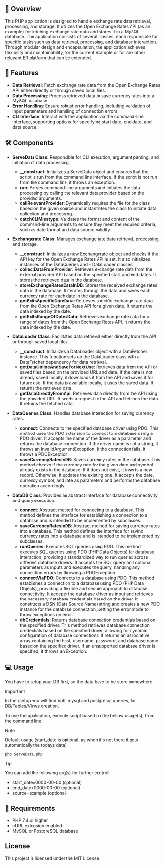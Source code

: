 ## 🚀 Overview
This PHP application is designed to handle exchange rate data retrieval, processing, and storage. It utilizes the Open Exchange Rates API (as an example) for fetching exchange rate data and stores it in a MySQL database. The application consists of several classes, each responsible for specific tasks such as data retrieval, processing, and database interaction. Through modular design and encapsulation, the application achieves flexibility and maintainability, for the current example or for any other relevant ER platform that can be extended.

## 🌟 Features
- **Data Retrieval**: Fetch exchange rate data from the Open Exchange Rates API either directly or through saved local files.
- **Data Processing**: Process retrieved data to save currency rates into a MySQL database.
- **Error Handling**: Ensure robust error handling, including validation of input parameters and handling of connection errors.
- **CLI Interface**: Interact with the application via the command-line interface, supporting options for specifying start date, end date, and data source.

## 🛠️ Components
- **ServeData Class**: Responsible for CLI execution, argument parsing, and initiation of data processing.
  - **__construct**: Initializes a ServeData object and ensures that the script is run from the command line interface. If the script is not run from the command line, it throws an exception.
  - **run**: Parses command-line arguments and initiates the data processing by calling the relevant data provider based on the provided arguments.
  - **callRelevantProvider**: Dynamically requires the file for the class based on the given source and instantiates the class to initiate data collection and processing.
  - **catchCLIMisstype**: Validates the format and content of the command-line arguments to ensure they meet the required criteria, such as date format and data source validity.

- **Exchangerate Class**: Manages exchange rate data retrieval, processing, and storage.
  - **__construct**: Initializes a new Exchangerate object and checks if the API key for the Open Exchange Rates API is set. It also initializes instances of the DataQueries and - DataLoader classes.
  - **collectDataFromProvider**: Retrieves exchange rate data from the external provider API based on the specified start and end dates. It stores the retrieved data in the database.
  - **storeExchangeRatesDataInDB**: Stores the received exchange rates data in the database. It iterates through the data and saves each currency rate for each date in the database.
  - **getExRsSpecificDateData**: Retrieves specific exchange rate data from the Open Exchange Rates API for a given date. It returns the data indexed by the date.
  - **getExRsRangeOfDatesData**: Retrieves exchange rate data for a range of dates from the Open Exchange Rates API. It returns the data indexed by the date.

- **DataLoader Class**: Facilitates data retrieval either directly from the API or through saved local files.
  - **__construct**: Initializes a DataLoader object with a DataFetcher instance. This function sets up the DataLoader class with a DataFetcher dependency for data retrieval.
  - **getDataOnlineAndSaveForNextUse**: Retrieves data from the API or saved files based on the provided URL and date. If the data is not already saved locally, it downloads it from the API and saves it for future use. If the data is available locally, it uses the saved data. It returns the retrieved data.
  - **getDataDirectlyFromApi**: Retrieves data directly from the API using the provided URL. It sends a request to the API and fetches the data. It returns the fetched data.

- **DataQueries Class**: Handles database interaction for saving currency rates.
  - **connect**: Connects to the specified database driver using PDO. This method uses the PDO extension to connect to a database using a PDO driver. It accepts the name of the driver as a parameter and returns the database connection. If the driver name is not a string, it throws an InvalidArgumentException. If the connection fails, it throws a PDOException.
  - **saveCurrencyRatesInDB**: Saves currency rates in the database. This method checks if the currency rate for the given date and symbol already exists in the database. If it does not exist, it inserts a new record. Otherwise, it updates the existing one. It accepts the date, currency symbol, and rate as parameters and performs the database operation accordingly.

- **DataDB Class**: Provides an abstract interface for database connectivity and query execution.
  - **connect**: Abstract method for connecting to a database. This method defines the interface for establishing a connection to a database and is intended to be implemented by subclasses.
  - **saveCurrencyRatesInDB**: Abstract method for saving currency rates into a database. This method defines the interface for saving currency rates into a database and is intended to be implemented by subclasses.
  - **runQueries**: Executes SQL queries using PDO. This method executes SQL queries using PDO (PHP Data Objects) for database interaction, providing a standardized way to run queries across different database drivers. It accepts the SQL query and optional parameters as inputs and executes the query, handling any connection errors by throwing a PDOException.
  - **connectViaPDO**: Connects to a database using PDO. This method establishes a connection to a database using PDO (PHP Data Objects), providing a flexible and secure approach to database connectivity. It accepts the database driver as input and retrieves the necessary database credentials based on the driver. It constructs a DSN (Data Source Name) string and creates a new PDO instance for the database connection, setting the error mode to throw exceptions on error.
  - **dbCredentials**: Returns database connection credentials based on the specified driver. This method retrieves database connection credentials based on the specified driver, allowing for dynamic configuration of database connections. It returns an associative array containing the host, username, password, and database name based on the specified driver. If an unsupported database driver is specified, it throws an Exception.

## 💻 Usage
You have to setup your DB first, so the data have to be store somewhere.
> [!IMPORTANT]
> In the /setup you will find both mysql and postgresql queries, for DB/Tables/Views creation.

To use the application, execute script based on the bellow usage(s), from the command line.
> [!NOTE]
> Default usage (start_date is optional, as when it's not there it gets automatically the todays data)
```
php ServeData.php
```

> [!TIP]
> You can add the following arg(s) for further controll
> - start_date=0000-00-00 (optional)
> - end_date=0000-00-00 (optional)
> - source=example (optional)


## 📄 Requirements
- PHP 7.4 or higher
- cURL extension enabled
- MySQL or PostgreSQL database

## License
This project is licensed under the MIT License
